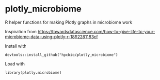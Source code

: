 # plotly_microbiome
R helper functions for making Plotly graphs in microbiome work

Inspiration from https://towardsdatascience.com/how-to-give-life-to-your-microbiome-data-using-plotly-r-1892281183cf

Install with

```
devtools::install_github("hpcbio/plotly_microbiome")
```

Load with

```
library(plotly.microbiome)
```
